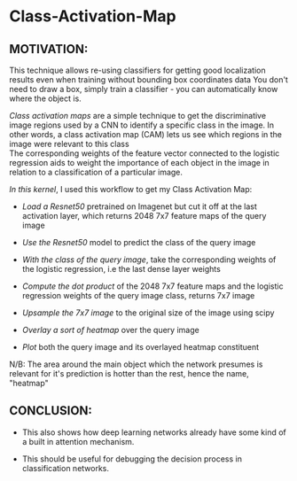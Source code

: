 # Class-Activation-Map

## MOTIVATION:
This technique allows re-using classifiers for getting good localization results even when training without bounding box coordinates data
You don't need to draw a box, simply train a classifier - you can automatically know where the object is.


*Class activation maps* are a simple technique to get the discriminative image regions used by a CNN to identify a specific class in the image. 
In other words, a class activation map (CAM) lets us see which regions in the image were relevant to this class  
The corresponding weights of the feature vector connected to the logistic regression aids to weight the importance of each object in the image in relation to a classification of a particular image. 

*In this kernel*, I used this workflow to get my Class Activation Map:

- *Load a Resnet50* pretrained on Imagenet but cut it off at the last activation layer, which returns 2048 7x7 feature maps of the query image 

- *Use the Resnet50* model to predict the class of the query image

- *With the class of the query image*, take the corresponding weights of the logistic regression, i.e the last dense layer weights

- *Compute the dot product* of the 2048 7x7 feature maps and the logistic regression weights of the query image class, returns 7x7 image

- *Upsample the 7x7 image* to the original size of the image using scipy

- *Overlay a sort of heatmap* over the query image

- *Plot* both the query image and its overlayed heatmap constituent  

N/B: The area around the main object which the network presumes is relevant for it's prediction is hotter than the rest, hence the name, "heatmap"


## CONCLUSION:
- This also shows how deep learning networks already have some kind of a built in attention mechanism.

- This should be useful for debugging the decision process in classification networks.
